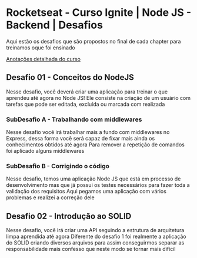 # Rocketseat - Curso Ignite | Node JS - Backend | Desafios
Aqui estão os desafios que são propostos no final de cada chapter para treinamos oque foi ensinado

[Anotações detalhada do curso](https://deibsoncogo.notion.site/Curso-Ignite-Node-JS-Backend-1791383ce52b4dd0aaaf96f7be19d23e)

## Desafio 01 - Conceitos do NodeJS
Nesse desafio, você deverá criar uma aplicação para treinar o que aprendeu até agora no Node JS!
Ele consiste na criação de um usuário com tarefas que pode ser editada, excluída ou marcada com realizada

### SubDesafio A - Trabalhando com middlewares
Nesse desafio você irá trabalhar mais a fundo com middlewares no Express, dessa forma você será capaz de fixar mais ainda os conhecimentos obtidos até agora
Para remover a repetição de comandos foi aplicado alguns middlewares

### SubDesafio B - Corrigindo o código
Nesse desafio, temos uma aplicação Node JS que está em processo de desenvolvimento mas que já possui os testes necessários para fazer toda a validação dos requisitos
Aqui pegamos uma aplicação com vários problemas e realizei a correção dele

## Desafio 02 - Introdução ao SOLID
Nesse desafio, você irá criar uma API seguindo a estrutura de arquitetura limpa aprendida até agora
Diferente do desafio 1 foi realmente a aplicação do SOLID criando diversos arquivos para assim conseguirmos separar as responsabilidade mais confesso que neste modo se tornar mais difícil
